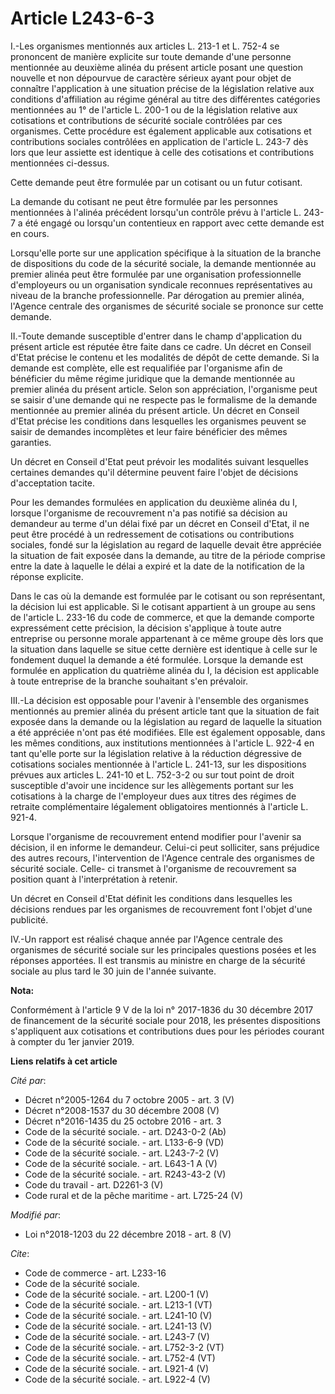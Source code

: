 # Article L243-6-3

I.-Les organismes mentionnés aux articles L. 213-1 et L. 752-4 se prononcent de manière explicite sur toute demande d'une
personne mentionnée au deuxième alinéa du présent article posant une question nouvelle et non dépourvue de caractère sérieux
ayant pour objet de connaître l'application à une situation précise de la législation relative aux conditions d'affiliation
au régime général au titre des différentes catégories mentionnées au 1° de l'article L. 200-1 ou de la législation relative
aux cotisations et contributions de sécurité sociale contrôlées par ces organismes. Cette procédure est également applicable
aux cotisations et contributions sociales contrôlées en application de l'article L. 243-7 dès lors que leur assiette est
identique à celle des cotisations et contributions mentionnées ci-dessus. 

Cette demande peut être formulée par un cotisant ou un futur cotisant. 

La demande du cotisant ne peut être formulée par les personnes mentionnées à l'alinéa précédent lorsqu'un contrôle prévu à
l'article L. 243-7 a été engagé ou lorsqu'un contentieux en rapport avec cette demande est en cours. 

Lorsqu'elle porte sur une application spécifique à la situation de la branche de dispositions du code de la sécurité sociale,
la demande mentionnée au premier alinéa peut être formulée par une organisation professionnelle d'employeurs ou un
organisation syndicale reconnues représentatives au niveau de la branche professionnelle. Par dérogation au premier alinéa,
l'Agence centrale des organismes de sécurité sociale se prononce sur cette demande. 

II.-Toute demande susceptible d'entrer dans le champ d'application du présent article est réputée être faite dans ce cadre.
Un décret en Conseil d'Etat précise le contenu et les modalités de dépôt de cette demande. Si la demande est complète, elle
est requalifiée par l'organisme afin de bénéficier du même régime juridique que la demande mentionnée au premier alinéa du
présent article. Selon son appréciation, l'organisme peut se saisir d'une demande qui ne respecte pas le formalisme de la
demande mentionnée au premier alinéa du présent article. Un décret en Conseil d'Etat précise les conditions dans lesquelles
les organismes peuvent se saisir de demandes incomplètes et leur faire bénéficier des mêmes garanties. 

Un décret en Conseil d'Etat peut prévoir les modalités suivant lesquelles certaines demandes qu'il détermine peuvent faire
l'objet de décisions d'acceptation tacite. 

Pour les demandes formulées en application du deuxième alinéa du I, lorsque l'organisme de recouvrement n'a pas notifié sa
décision au demandeur au terme d'un délai fixé par un décret en Conseil d'Etat, il ne peut être procédé à un redressement de
cotisations ou contributions sociales, fondé sur la législation au regard de laquelle devait être appréciée la situation de
fait exposée dans la demande, au titre de la période comprise entre la date à laquelle le délai a expiré et la date de la
notification de la réponse explicite. 

Dans le cas où la demande est formulée par le cotisant ou son représentant, la décision lui est applicable. Si le cotisant
appartient à un groupe au sens de l'article L. 233-16 du code de commerce, et que la demande comporte expressément cette
précision, la décision s'applique à toute autre entreprise ou personne morale appartenant à ce même groupe dès lors que la
situation dans laquelle se situe cette dernière est identique à celle sur le fondement duquel la demande a été formulée.
Lorsque la demande est formulée en application du quatrième alinéa du I, la décision est applicable à toute entreprise de la
branche souhaitant s'en prévaloir. 

III.-La décision est opposable pour l'avenir à l'ensemble des organismes mentionnés au premier alinéa du présent article tant
que la situation de fait exposée dans la demande ou la législation au regard de laquelle la situation a été appréciée n'ont
pas été modifiées. Elle est également opposable, dans les mêmes conditions, aux institutions mentionnées à l'article L. 922-4
en tant qu'elle porte sur la législation relative à la réduction dégressive de cotisations sociales mentionnée à l'article L.
241-13, sur les dispositions prévues aux articles L. 241-10 et L. 752-3-2 ou sur tout point de droit susceptible d'avoir une
incidence sur les allègements portant sur les cotisations à la charge de l'employeur dues aux titres des régimes de retraite
complémentaire légalement obligatoires mentionnés à l'article L. 921-4. 

Lorsque l'organisme de recouvrement entend modifier pour l'avenir sa décision, il en informe le demandeur. Celui-ci peut
solliciter, sans préjudice des autres recours, l'intervention de l'Agence centrale des organismes de sécurité sociale. Celle-
ci transmet à l'organisme de recouvrement sa position quant à l'interprétation à retenir. 

Un décret en Conseil d'Etat définit les conditions dans lesquelles les décisions rendues par les organismes de recouvrement
font l'objet d'une publicité. 

IV.-Un rapport est réalisé chaque année par l'Agence centrale des organismes de sécurité sociale sur les principales
questions posées et les réponses apportées. Il est transmis au ministre en charge de la sécurité sociale au plus tard le 30
juin de l'année suivante.

**Nota:**

Conformément à l'article 9 V de la loi n° 2017-1836 du 30 décembre 2017 de financement de la sécurité sociale pour 2018, les
présentes dispositions s'appliquent aux cotisations et contributions dues pour les périodes courant à compter du 1er janvier
2019.

**Liens relatifs à cet article**

_Cité par_:

  - Décret n°2005-1264 du 7 octobre 2005 - art. 3 (V)
  - Décret n°2008-1537 du 30 décembre 2008 (V)
  - Décret n°2016-1435 du 25 octobre 2016 - art. 3
  - Code de la sécurité sociale. - art. D243-0-2 (Ab)
  - Code de la sécurité sociale. - art. L133-6-9 (VD)
  - Code de la sécurité sociale. - art. L243-7-2 (V)
  - Code de la sécurité sociale. - art. L643-1 A (V)
  - Code de la sécurité sociale. - art. R243-43-2 (V)
  - Code du travail - art. D2261-3 (V)
  - Code rural et de la pêche maritime - art. L725-24 (V)

_Modifié par_:

  - Loi n°2018-1203 du 22 décembre 2018 - art. 8 (V)

_Cite_:

  - Code de commerce - art. L233-16
  - Code de la sécurité sociale.
  - Code de la sécurité sociale. - art. L200-1 (V)
  - Code de la sécurité sociale. - art. L213-1 (VT)
  - Code de la sécurité sociale. - art. L241-10 (V)
  - Code de la sécurité sociale. - art. L241-13 (V)
  - Code de la sécurité sociale. - art. L243-7 (V)
  - Code de la sécurité sociale. - art. L752-3-2 (VT)
  - Code de la sécurité sociale. - art. L752-4 (VT)
  - Code de la sécurité sociale. - art. L921-4 (V)
  - Code de la sécurité sociale. - art. L922-4 (V)
